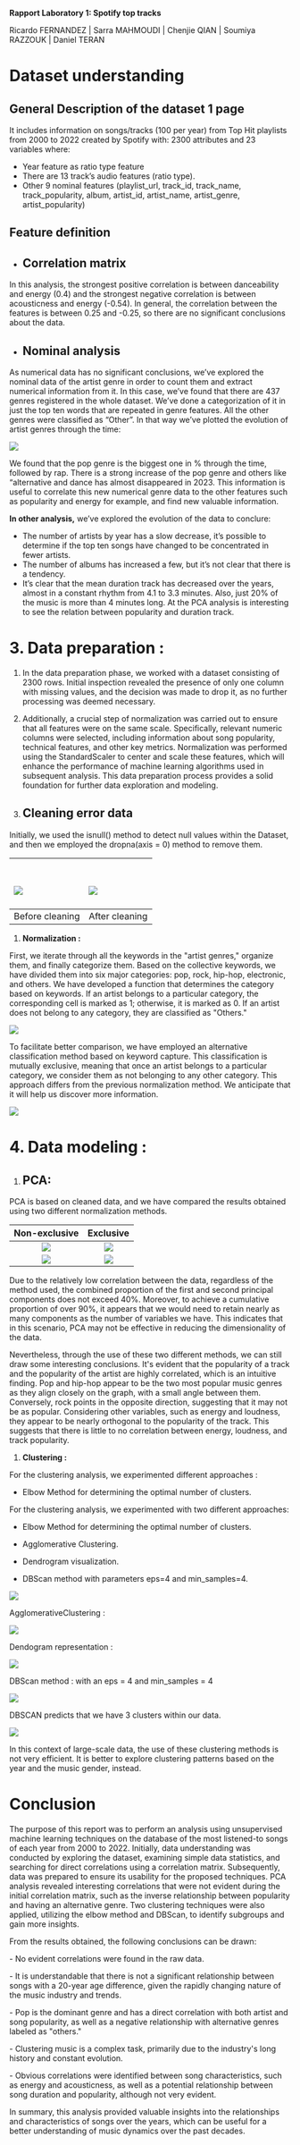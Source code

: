 ﻿<a name="_3ah62hfxmedp"></a>**Rapport Laboratory 1: Spotify top tracks**

Ricardo FERNANDEZ | Sarra MAHMOUDI | Chenjie QIAN | Soumiya RAZZOUK | Daniel TERAN

# <a name="_1njcabnzri8r"></a>**Dataset understanding** 

## <a name="_jsykrcfwemv6"></a>**General Description of the dataset    1 page**
It includes information on songs/tracks (100 per year) from Top Hit playlists from 2000 to 2022 created by Spotify with: 2300 attributes and 23 variables where: 

- Year feature as ratio type feature
- There are 13 track’s audio features (ratio type).
- Other 9 nominal features (playlist\_url, track\_id, track\_name, track\_popularity, album, artist\_id, artist\_name, artist\_genre, artist\_popularity)
##
## <a name="_niwpb3i2akmz"></a><a name="_muf0vmek1z0b"></a>**Feature definition**

- ## <a name="_mjpz4dxz491y"></a>**Correlation matrix**
In this analysis, the strongest positive correlation is between danceability and energy (0.4) and the strongest negative correlation is between acousticness and energy (-0.54). In general, the correlation between the features is between 0.25 and -0.25, so there are no significant conclusions about the data.

- ## <a name="_e64hzryrlmuk"></a>**Nominal analysis**
As numerical data has no significant conclusions, we’ve explored the nominal data of the artist genre in order to count them and extract numerical information from it. In this case, we’ve found that there are 437 genres registered in the whole dataset. We’ve done a categorization of it in just the top ten words that are repeated in genre features. All the other genres were classified as “Other”. In that way we’ve plotted the evolution of artist genres through the time:

![](Aspose.Words.1d26d8e6-b3b8-4257-b292-161509febe2a.001.png)

We found that the pop genre is the biggest one in % through the time, followed by rap. There is a strong increase of the pop genre and others like “alternative and dance has almost disappeared in 2023. This information is useful to correlate this new numerical genre data to the other features such as popularity and energy for example, and find new valuable information.

**In other analysis,** we’ve explored the evolution of the data to conclure:

- The number of artists by year has a slow decrease, it’s possible to determine if the top ten songs have changed to be concentrated in fewer artists.
- The number of albums has increased a few, but it’s not clear that there is a tendency. 
- It’s clear that the mean duration track has decreased over the years, almost in a constant rhythm from 4.1 to 3.3 minutes. Also, just 20% of the music is more than 4 minutes long. At the PCA analysis is interesting to see the relation between popularity and duration track.
# <a name="_1euqvij5ezz2"></a>**3. Data preparation :** 
1. In the data preparation phase, we worked with a dataset consisting of 2300 rows. Initial inspection revealed the presence of only one column with missing values, and the decision was made to drop it, as no further processing was deemed necessary. 
1. Additionally, a crucial step of normalization was carried out to ensure that all features were on the same scale. Specifically, relevant numeric columns were selected, including information about song popularity, technical features, and other key metrics. Normalization was performed using the StandardScaler to center and scale these features, which will enhance the performance of machine learning algorithms used in subsequent analysis. This data preparation process provides a solid foundation for further data exploration and modeling.

1. ## <a name="_d7jfg86810rp"></a>**Cleaning error data**

Initially, we used the isnull() method to detect null values within the Dataset, and then we employed the dropna(axis = 0) method to remove them.

|<h1>![](Aspose.Words.1d26d8e6-b3b8-4257-b292-161509febe2a.002.png)</h1>|<h1>![](Aspose.Words.1d26d8e6-b3b8-4257-b292-161509febe2a.003.png)</h1>|
| :- | :- |
|<a name="_z745i53zk92x"></a><a name="_10zf6gfyww62"></a>Before cleaning|After cleaning|


1. **Normalization :** 

First, we iterate through all the keywords in the "artist genres," organize them, and finally categorize them. Based on the collective keywords, we have divided them into six major categories: pop, rock, hip-hop, electronic, and others. We have developed a function that determines the category based on keywords. If an artist belongs to a particular category, the corresponding cell is marked as 1; otherwise, it is marked as 0. If an artist does not belong to any category, they are classified as "Others."

![](Aspose.Words.1d26d8e6-b3b8-4257-b292-161509febe2a.004.png)

To facilitate better comparison, we have employed an alternative classification method based on keyword capture. This classification is mutually exclusive, meaning that once an artist belongs to a particular category, we consider them as not belonging to any other category. This approach differs from the previous normalization method. We anticipate that it will help us discover more information.

![](Aspose.Words.1d26d8e6-b3b8-4257-b292-161509febe2a.005.png)


# <a name="_bp7wzru90b6y"></a>**4. Data modeling :**
1. ## <a name="_v73l285b5d4l"></a>**PCA:** 
PCA is based on cleaned data, and we have compared the results obtained using two different normalization methods.


|Non-exclusive|Exclusive|
| :-: | :-: |
|![](Aspose.Words.1d26d8e6-b3b8-4257-b292-161509febe2a.006.png)|![](Aspose.Words.1d26d8e6-b3b8-4257-b292-161509febe2a.007.png)|
|![](Aspose.Words.1d26d8e6-b3b8-4257-b292-161509febe2a.008.png)|![](Aspose.Words.1d26d8e6-b3b8-4257-b292-161509febe2a.009.png)|



Due to the relatively low correlation between the data, regardless of the method used, the combined proportion of the first and second principal components does not exceed 40%. Moreover, to achieve a cumulative proportion of over 90%, it appears that we would need to retain nearly as many components as the number of variables we have. This indicates that in this scenario, PCA may not be effective in reducing the dimensionality of the data.

Nevertheless, through the use of these two different methods, we can still draw some interesting conclusions. It's evident that the popularity of a track and the popularity of the artist are highly correlated, which is an intuitive finding. Pop and hip-hop appear to be the two most popular music genres as they align closely on the graph, with a small angle between them. Conversely, rock points in the opposite direction, suggesting that it may not be as popular. Considering other variables, such as energy and loudness, they appear to be nearly orthogonal to the popularity of the track. This suggests that there is little to no correlation between energy, loudness, and track popularity.


1. **Clustering :** 

For the clustering analysis, we experimented different approaches : 

- Elbow Method for determining the optimal number of clusters.



For the clustering analysis, we experimented with two different approaches:

- Elbow Method for determining the optimal number of clusters.

- Agglomerative Clustering.

- Dendrogram visualization.

- DBScan method with parameters eps=4 and min\_samples=4.

![](Aspose.Words.1d26d8e6-b3b8-4257-b292-161509febe2a.010.png)

AgglomerativeClustering : 

![](Aspose.Words.1d26d8e6-b3b8-4257-b292-161509febe2a.011.png)

Dendogram representation : 

![](Aspose.Words.1d26d8e6-b3b8-4257-b292-161509febe2a.012.png)

DBScan method : with an eps = 4 and min\_samples = 4

![](Aspose.Words.1d26d8e6-b3b8-4257-b292-161509febe2a.013.png)

DBSCAN predicts that we have 3 clusters within our data.

![](Aspose.Words.1d26d8e6-b3b8-4257-b292-161509febe2a.014.png)

In this context of large-scale data, the use of these clustering methods is not very efficient. It is better to explore clustering patterns based on the year and the music gender, instead.

# <a name="_ucxundgadm4d"></a>**Conclusion**

The purpose of this report was to perform an analysis using unsupervised machine learning techniques on the database of the most listened-to songs of each year from 2000 to 2022. Initially, data understanding was conducted by exploring the dataset, examining simple data statistics, and searching for direct correlations using a correlation matrix. Subsequently, data was prepared to ensure its usability for the proposed techniques. PCA analysis revealed interesting correlations that were not evident during the initial correlation matrix, such as the inverse relationship between popularity and having an alternative genre. Two clustering techniques were also applied, utilizing the elbow method and DBScan, to identify subgroups and gain more insights.

From the results obtained, the following conclusions can be drawn:

\- No evident correlations were found in the raw data.

\- It is understandable that there is not a significant relationship between songs with a 20-year age difference, given the rapidly changing nature of the music industry and trends.

\- Pop is the dominant genre and has a direct correlation with both artist and song popularity, as well as a negative relationship with alternative genres labeled as "others."

\- Clustering music is a complex task, primarily due to the industry's long history and constant evolution.

\- Obvious correlations were identified between song characteristics, such as energy and acousticness, as well as a potential relationship between song duration and popularity, although not very evident.

In summary, this analysis provided valuable insights into the relationships and characteristics of songs over the years, which can be useful for a better understanding of music dynamics over the past decades.
